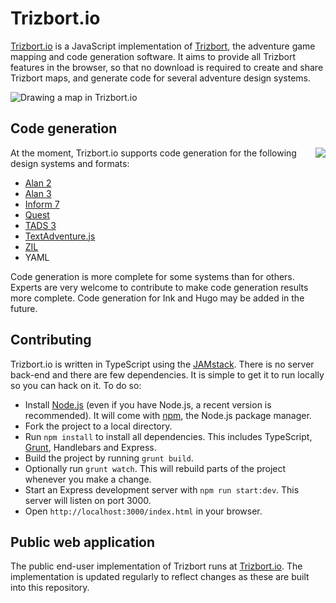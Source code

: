 # Trizbort.io

[Trizbort.io](http://www.trizbort.io) is a JavaScript implementation of [Trizbort](http://www.trizbort.com), the adventure game mapping and code generation software. It aims to provide all Trizbort features in the browser, so that no download is required to create and share Trizbort maps, and generate code for several adventure design systems.

![Drawing a map in Trizbort.io](http://www.trizbort.io/assets/map.png)

## Code generation

<img align="right" src="http://www.trizbort.io/assets/trizbort-code-generation.png">At the moment, Trizbort.io supports code generation for the following design systems and formats:

* [Alan 2](https://www.alanif.se/)
* [Alan 3](https://www.alanif.se/)
* [Inform 7](http://inform7.com/)
* [Quest](http://textadventures.co.uk/quest)
* [TADS 3](https://www.tads.org/tads3.htm)
* [TextAdventure.js](https://github.com/TheBroox/TextAdventure.js)
* [ZIL](https://archive.org/details/Learning_ZIL_Steven_Eric_Meretzky_1995)
* YAML

Code generation is more complete for some systems than for others. Experts are very welcome to contribute to make code generation results more complete. Code generation for Ink and Hugo may be added in the future.

## Contributing

Trizbort.io is written in TypeScript using the [JAMstack](https://jamstack.org/). There is no server back-end and there are few dependencies. It is simple to get it to run locally so you can hack on it. To do so:

* Install [Node.js](https://nodejs.org/) (even if you have Node.js, a recent version is recommended). It will come with [npm](https://www.npmjs.com/), the Node.js package manager.
* Fork the project to a local directory.
* Run `npm install` to install all dependencies. This includes TypeScript, [Grunt](https://gruntjs.com/), Handlebars and Express.
* Build the project by running `grunt build`. 
* Optionally run `grunt watch`. This will rebuild parts of the project whenever you make a change.
* Start an Express development server with `npm run start:dev`. This server will listen on port 3000.
* Open `http://localhost:3000/index.html` in your browser.

## Public web application

The public end-user implementation of Trizbort runs at [Trizbort.io](http://www.trizbort.io). The implementation is updated regularly to reflect changes as these are built into this repository.

